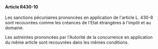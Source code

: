 #### Article R430-10

Les sanctions pécuniaires prononcées en application de l'article L. 430-8 sont recouvrées comme les créances de l'Etat étrangères à l'impôt et au domaine.

Les astreintes prononcées par l'Autorité de la concurrence en application du même article sont recouvrées dans les mêmes conditions.

